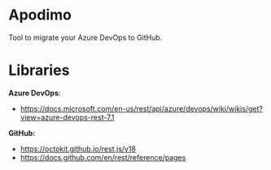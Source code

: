 # Apodimo
Tool to migrate your Azure DevOps to GitHub.

# Libraries
**Azure DevOps**: 
- https://docs.microsoft.com/en-us/rest/api/azure/devops/wiki/wikis/get?view=azure-devops-rest-7.1

**GitHub:** 
- https://octokit.github.io/rest.js/v18
- https://docs.github.com/en/rest/reference/pages

